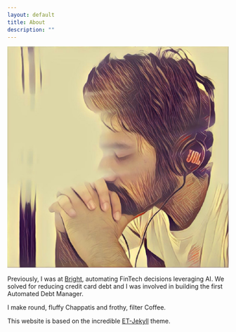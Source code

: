 ```yaml
---
layout: default
title: About
description: ""
---
```


<p>
    <span class="figure marginnote"><img src="/images/about.jpg" alt="visage" class="about-img"/></span>
</p>

Previously, I was at [Bright](https://www.brightmoney.co), automating FinTech decisions leveraging AI. We solved for reducing credit card debt and I was involved in building the first Automated Debt Manager.

I make round, fluffy Chappatis and frothy, filter Coffee.

This website is based on the incredible [ET-Jekyll](https://et-jekyll.netlify.app/) theme.
